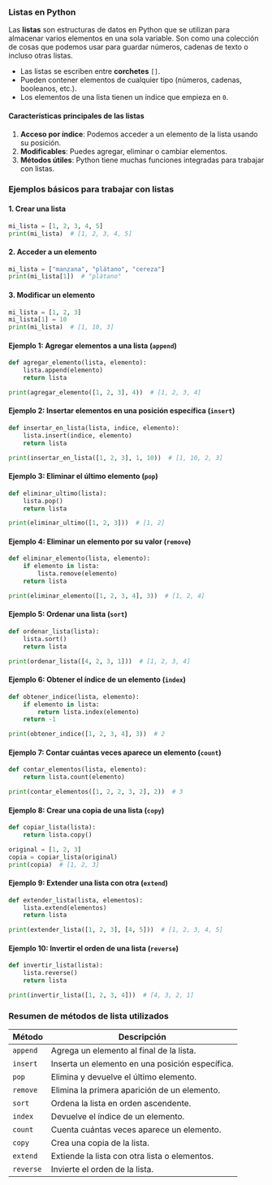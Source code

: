 ### **Listas en Python**

Las **listas** son estructuras de datos en Python que se utilizan para almacenar varios elementos en una sola variable. Son como una colección de cosas que podemos usar para guardar números, cadenas de texto o incluso otras listas.

- Las listas se escriben entre **corchetes** `[]`.
- Pueden contener elementos de cualquier tipo (números, cadenas, booleanos, etc.).
- Los elementos de una lista tienen un índice que empieza en `0`.

#### **Características principales de las listas**
1. **Acceso por índice**: Podemos acceder a un elemento de la lista usando su posición.
2. **Modificables**: Puedes agregar, eliminar o cambiar elementos.
3. **Métodos útiles**: Python tiene muchas funciones integradas para trabajar con listas.



### **Ejemplos básicos para trabajar con listas**

#### 1. Crear una lista
```python
mi_lista = [1, 2, 3, 4, 5]
print(mi_lista)  # [1, 2, 3, 4, 5]
```

#### 2. Acceder a un elemento
```python
mi_lista = ["manzana", "plátano", "cereza"]
print(mi_lista[1])  # "plátano"
```

#### 3. Modificar un elemento
```python
mi_lista = [1, 2, 3]
mi_lista[1] = 10
print(mi_lista)  # [1, 10, 3]
```

#### **Ejemplo 1: Agregar elementos a una lista (`append`)**
```python
def agregar_elemento(lista, elemento):
    lista.append(elemento)
    return lista

print(agregar_elemento([1, 2, 3], 4))  # [1, 2, 3, 4]
```



#### **Ejemplo 2: Insertar elementos en una posición específica (`insert`)**
```python
def insertar_en_lista(lista, indice, elemento):
    lista.insert(indice, elemento)
    return lista

print(insertar_en_lista([1, 2, 3], 1, 10))  # [1, 10, 2, 3]
```



#### **Ejemplo 3: Eliminar el último elemento (`pop`)**
```python
def eliminar_ultimo(lista):
    lista.pop()
    return lista

print(eliminar_ultimo([1, 2, 3]))  # [1, 2]
```



#### **Ejemplo 4: Eliminar un elemento por su valor (`remove`)**
```python
def eliminar_elemento(lista, elemento):
    if elemento in lista:
        lista.remove(elemento)
    return lista

print(eliminar_elemento([1, 2, 3, 4], 3))  # [1, 2, 4]
```



#### **Ejemplo 5: Ordenar una lista (`sort`)**
```python
def ordenar_lista(lista):
    lista.sort()
    return lista

print(ordenar_lista([4, 2, 3, 1]))  # [1, 2, 3, 4]
```



#### **Ejemplo 6: Obtener el índice de un elemento (`index`)**
```python
def obtener_indice(lista, elemento):
    if elemento in lista:
        return lista.index(elemento)
    return -1

print(obtener_indice([1, 2, 3, 4], 3))  # 2
```



#### **Ejemplo 7: Contar cuántas veces aparece un elemento (`count`)**
```python
def contar_elementos(lista, elemento):
    return lista.count(elemento)

print(contar_elementos([1, 2, 2, 3, 2], 2))  # 3
```



#### **Ejemplo 8: Crear una copia de una lista (`copy`)**
```python
def copiar_lista(lista):
    return lista.copy()

original = [1, 2, 3]
copia = copiar_lista(original)
print(copia)  # [1, 2, 3]
```



#### **Ejemplo 9: Extender una lista con otra (`extend`)**
```python
def extender_lista(lista, elementos):
    lista.extend(elementos)
    return lista

print(extender_lista([1, 2, 3], [4, 5]))  # [1, 2, 3, 4, 5]
```



#### **Ejemplo 10: Invertir el orden de una lista (`reverse`)**
```python
def invertir_lista(lista):
    lista.reverse()
    return lista

print(invertir_lista([1, 2, 3, 4]))  # [4, 3, 2, 1]
```



### **Resumen de métodos de lista utilizados**
| **Método**     | **Descripción**                                |
|--|--|
| `append`       | Agrega un elemento al final de la lista.      |
| `insert`       | Inserta un elemento en una posición específica.|
| `pop`          | Elimina y devuelve el último elemento.        |
| `remove`       | Elimina la primera aparición de un elemento.  |
| `sort`         | Ordena la lista en orden ascendente.          |
| `index`        | Devuelve el índice de un elemento.            |
| `count`        | Cuenta cuántas veces aparece un elemento.     |
| `copy`         | Crea una copia de la lista.                  |
| `extend`       | Extiende la lista con otra lista o elementos. |
| `reverse`      | Invierte el orden de la lista.                |
